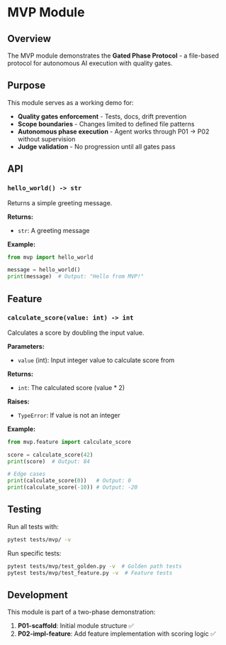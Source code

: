 # MVP Module

## Overview

The MVP module demonstrates the **Gated Phase Protocol** - a file-based protocol for autonomous AI execution with quality gates.

## Purpose

This module serves as a working demo for:
- **Quality gates enforcement** - Tests, docs, drift prevention
- **Scope boundaries** - Changes limited to defined file patterns
- **Autonomous phase execution** - Agent works through P01 → P02 without supervision
- **Judge validation** - No progression until all gates pass

## API

### `hello_world() -> str`

Returns a simple greeting message.

**Returns:**
- `str`: A greeting message

**Example:**
```python
from mvp import hello_world

message = hello_world()
print(message)  # Output: "Hello from MVP!"
```

## Feature

### `calculate_score(value: int) -> int`

Calculates a score by doubling the input value.

**Parameters:**
- `value` (int): Input integer value to calculate score from

**Returns:**
- `int`: The calculated score (value * 2)

**Raises:**
- `TypeError`: If value is not an integer

**Example:**
```python
from mvp.feature import calculate_score

score = calculate_score(42)
print(score)  # Output: 84

# Edge cases
print(calculate_score(0))   # Output: 0
print(calculate_score(-10)) # Output: -20
```

## Testing

Run all tests with:
```bash
pytest tests/mvp/ -v
```

Run specific tests:
```bash
pytest tests/mvp/test_golden.py -v  # Golden path tests
pytest tests/mvp/test_feature.py -v  # Feature tests
```

## Development

This module is part of a two-phase demonstration:
1. **P01-scaffold**: Initial module structure ✅
2. **P02-impl-feature**: Add feature implementation with scoring logic ✅
